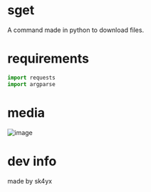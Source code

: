 # sget 
A command made in python to download files.

# requirements
```python
import requests
import argparse
```
# media
![image](https://user-images.githubusercontent.com/21161781/165182104-b606caf4-067f-4e8f-b25f-ed2dbc995989.png)

# dev info
made by sk4yx
